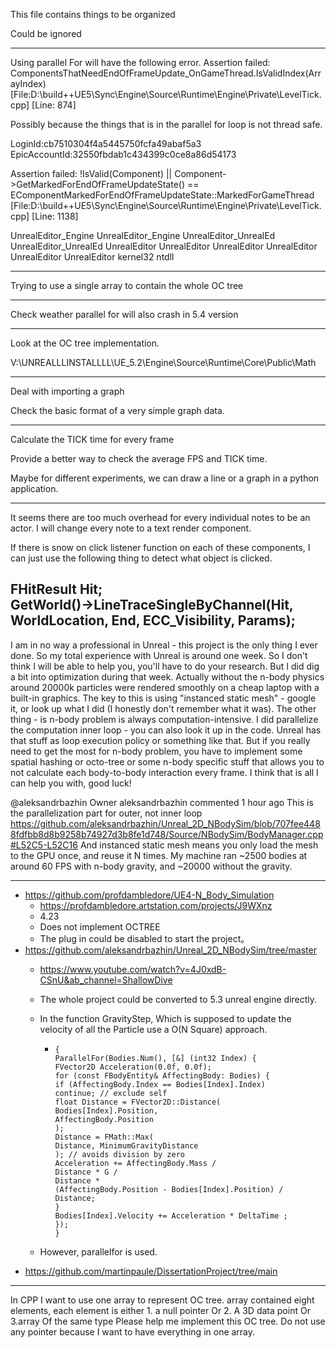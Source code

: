 This file contains things to be organized

Could be ignored


-------------------------------------------------

Using parallel For
will have the following error. 
Assertion failed: ComponentsThatNeedEndOfFrameUpdate_OnGameThread.IsValidIndex(ArrayIndex) [File:D:\build\++UE5\Sync\Engine\Source\Runtime\Engine\Private\LevelTick.cpp] [Line: 874]

Possibly because the things that is in the parallel for loop is not thread safe. 





LoginId:cb7510304f4a5445750fcfa49abaf5a3
EpicAccountId:32550fbdab1c434399c0ce8a86d54173

Assertion failed: !IsValid(Component) || Component->GetMarkedForEndOfFrameUpdateState() == EComponentMarkedForEndOfFrameUpdateState::MarkedForGameThread [File:D:\build\++UE5\Sync\Engine\Source\Runtime\Engine\Private\LevelTick.cpp] [Line: 1138]

UnrealEditor_Engine
UnrealEditor_Engine
UnrealEditor_UnrealEd
UnrealEditor_UnrealEd
UnrealEditor
UnrealEditor
UnrealEditor
UnrealEditor
UnrealEditor
UnrealEditor
kernel32
ntdll



----------------------------------------------------

Trying to use a single array to contain the whole OC tree 



--------------------------------------------------------------

Check weather parallel for will also crash in 5.4 version 

-------------------------------------------------------------

Look at the OC tree implementation. 

V:\UNREALLLINSTALLLL\UE_5.2\Engine\Source\Runtime\Core\Public\Math

--------------------------------------------------------------


Deal with importing a graph


Check the basic format of a very simple graph data. 

----------------------------------------------------

Calculate the TICK time for every frame

Provide a better way to check the average FPS and TICK time. 

Maybe for different experiments, we can draw a line or a graph in a python application. 


---------------------------------------------------

It seems there are too much overhead for every individual notes to be an actor. 
I will change every note to a text render component.

If there is snow on click listener function on each of these components, 
I can just use the following thing to detect what object is clicked. 

FHitResult Hit;    
GetWorld()->LineTraceSingleByChannel(Hit, WorldLocation, End, ECC_Visibility, Params);
----------------------------------------------------





I am in no way a professional in Unreal - this project is the only thing I ever done. So my total experience with Unreal is around one week. So I don't think I will be able to help you, you'll have to do your research.
But I did dig a bit into optimization during that week. Actually without the n-body physics around 20000k particles were rendered smoothly on a cheap laptop with a built-in graphics. The key to this is using "instanced static mesh" - google it, or look up what I did (I honestly don't remember what it was). The other thing - is n-body problem is always computation-intensive. I did parallelize the computation inner loop - you can also look it up in the code. Unreal has that stuff as loop execution policy or something like that. But if you really need to get the most for n-body problem, you have to implement some spatial hashing or octo-tree or some n-body specific stuff that allows you to not calculate each body-to-body interaction every frame. I think that is all I can help you with, good luck!

@aleksandrbazhin
Owner
aleksandrbazhin commented 1 hour ago
This is the parallelization part for outer, not inner loop https://github.com/aleksandrbazhin/Unreal_2D_NBodySim/blob/707fee4488fdfbb8d8b9258b74927d3b8fe1d748/Source/NBodySim/BodyManager.cpp#L52C5-L52C16
And instanced static mesh means you only load the mesh to the GPU once, and reuse it N times.
My machine ran ~2500 bodies at around 60 FPS with n-body gravity, and ~20000 without the gravity.

-----------------------------------------------------------------------







- https://github.com/profdambledore/UE4-N_Body_Simulation
    - https://profdambledore.artstation.com/projects/J9WXnz
    - 4.23
    - Does not implement OCTREE
    - The plug in could be disabled to start the project。 
- https://github.com/aleksandrbazhin/Unreal_2D_NBodySim/tree/master
    - https://www.youtube.com/watch?v=4J0xdB-CSnU&ab_channel=ShallowDive
    - The whole project could be converted to 5.3 unreal engine directly. 
    - In the function GravityStep, Which is supposed to update the velocity of all the Particle use a O(N Square) approach.  
      - ```void ABodyManager::GravityStep(float DeltaTime)
        {
        ParallelFor(Bodies.Num(), [&] (int32 Index) {
        FVector2D Acceleration(0.0f, 0.0f);
        for (const FBodyEntity& AffectingBody: Bodies) {
        if (AffectingBody.Index == Bodies[Index].Index)
        continue; // exclude self
        float Distance = FVector2D::Distance(
        Bodies[Index].Position,
        AffectingBody.Position
        );
        Distance = FMath::Max(
        Distance, MinimumGravityDistance
        ); // avoids division by zero
        Acceleration += AffectingBody.Mass /
        Distance * G /
        Distance *
        (AffectingBody.Position - Bodies[Index].Position) /
        Distance;
        }
        Bodies[Index].Velocity += Acceleration * DeltaTime ;
        });
        }
        ``` 

    - However, parallelfor is used. 
- https://github.com/martinpaule/DissertationProject/tree/main

---------------------------------------------------------------------------------

In CPP I want to use one array to represent OC tree. array contained eight elements, each element is either 1. a null pointer Or 2. A 3D data point Or 3.array Of the same type Please help me implement this OC tree. Do not use any pointer because I want to have everything in one array.


